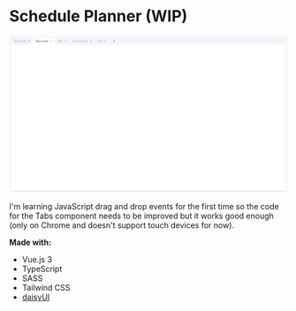 # Schedule Planner (WIP)

![Schedule Planner](https://github.com/branivreyes/schedule-planner/blob/main/schedule-planner-screenshot.png)

I'm learning JavaScript drag and drop events for the first time so the code for the Tabs component needs to be improved but it works good enough (only on Chrome and doesn't support touch devices for now).

**Made with:**

- Vue.js 3
- TypeScript
- SASS
- Tailwind CSS
- [daisyUI](https://daisyui.com/)